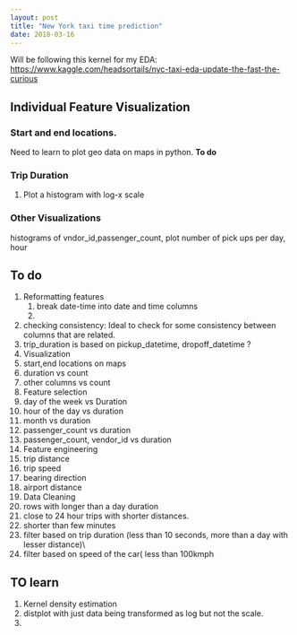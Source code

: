 ```yaml
---
layout: post
title: "New York taxi time prediction"
date: 2018-03-16
---
```

Will be following this kernel for my EDA: https://www.kaggle.com/headsortails/nyc-taxi-eda-update-the-fast-the-curious


## Individual Feature Visualization

### Start and end locations.
Need to learn to plot geo data on maps in python.  **To do**

### Trip Duration
 1. Plot a histogram with log-x scale

### Other Visualizations
histograms of vndor_id,passenger_count,
plot number of pick ups per day, hour

## To do
1. Reformatting features
   1. break date-time into date and time columns
   2. 
2. checking consistency: Ideal to check for some consistency between columns that are related.
  1. trip_duration is based on pickup_datetime, dropoff_datetime ?
3. Visualization
  1. start,end locations on maps
  2. duration vs count
  3. other columns vs count
4. Feature selection
  1. day of the week vs Duration
  2. hour of the day vs duration
  3. month vs duration
  4. passenger_count vs duration
  5. passenger_count, vendor_id vs duration
5. Feature engineering
  1. trip distance
  2. trip speed
  3. bearing direction
  4. airport distance
6. Data Cleaning
  1. rows with longer than a day duration
  2. close to 24 hour trips with shorter distances.
  3. shorter than few minutes
  4. filter based on trip duration (less than 10 seconds, more than a day with lesser distance)\
  5. filter based on speed of the car( less than 100kmph


## TO learn
1. Kernel density estimation
2. distplot with just data being transformed as log but not the scale.
3.
